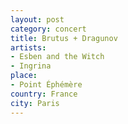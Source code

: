 ```yaml
---
layout: post
category: concert
title: Brutus + Dragunov
artists: 
- Esben and the Witch
- Ingrina
place: 
- Point Éphémère
country: France
city: Paris
---
```


